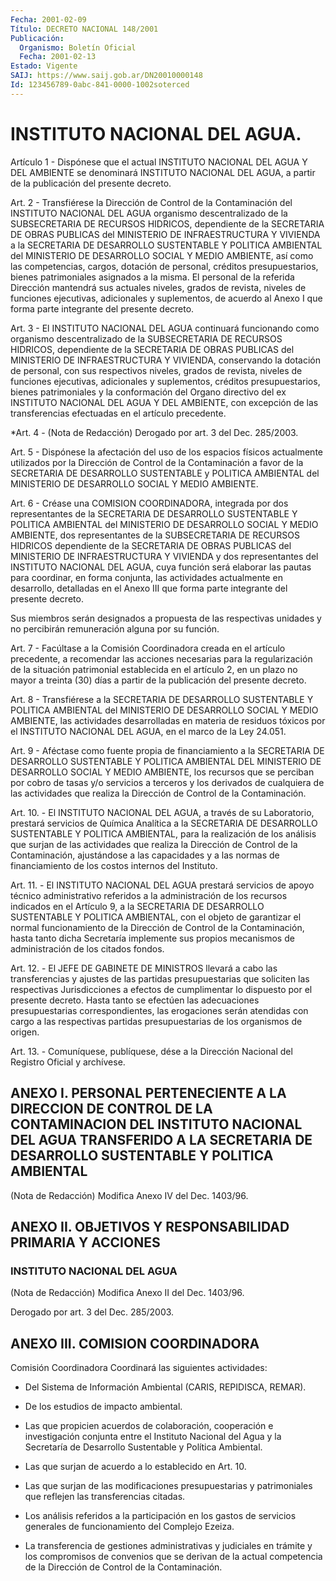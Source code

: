```yaml
---
Fecha: 2001-02-09
Título: DECRETO NACIONAL 148/2001
Publicación:
  Organismo: Boletín Oficial
  Fecha: 2001-02-13
Estado: Vigente
SAIJ: https://www.saij.gob.ar/DN20010000148
Id: 123456789-0abc-841-0000-1002soterced
---
```

# INSTITUTO NACIONAL DEL AGUA.

<a id="1"></a>
Artículo 1 - Dispónese que el actual INSTITUTO NACIONAL DEL AGUA Y DEL AMBIENTE se denominará INSTITUTO NACIONAL DEL AGUA, a partir de la publicación del presente decreto.

<a id="2"></a>
Art.  2 - Transfiérese la Dirección de Control de la Contaminación del INSTITUTO  NACIONAL  DEL  AGUA  organismo descentralizado de la SUBSECRETARIA DE RECURSOS HIDRICOS, dependiente de la SECRETARIA DE OBRAS PUBLICAS del MINISTERIO DE INFRAESTRUCTURA  Y  VIVIENDA  a la SECRETARIA  DE  DESARROLLO  SUSTENTABLE  Y  POLITICA  AMBIENTAL del MINISTERIO  DE  DESARROLLO  SOCIAL  Y MEDIO AMBIENTE, así como  las competencias, cargos, dotación de personal, créditos presupuestarios, bienes patrimoniales  asignados  a  la  misma.  El personal  de  la referida Dirección mantendrá sus actuales niveles, grados de revista,  niveles  de funciones ejecutivas, adicionales y suplementos, de acuerdo al Anexo  I  que forma parte integrante del presente decreto.

<a id="3"></a>
Art.  3  - El INSTITUTO NACIONAL DEL AGUA  continuará  funcionando como organismo  descentralizado  de  la  SUBSECRETARIA DE RECURSOS HIDRICOS,  dependiente  de  la  SECRETARIA  DE OBRAS  PUBLICAS  del MINISTERIO DE INFRAESTRUCTURA Y VIVIENDA, conservando  la dotación de  personal,  con  sus  respectivos  niveles,  grados  de revista, niveles    de  funciones  ejecutivas,  adicionales  y  suplementos, créditos presupuestarios,  bienes  patrimoniales  y la conformación del  Organo  directivo del ex INSTITUTO NACIONAL DEL  AGUA  Y  DEL AMBIENTE, con excepción  de  las  transferencias  efectuadas  en el artículo precedente.

<a id="4"></a>
*Art.  4  - (Nota de Redacción) Derogado por art. 3 del Dec. 285/2003.

<a id="5"></a>
Art.  5 - Dispónese la afectación del uso de los espacios  físicos actualmente utilizados por la Dirección de Control de la Contaminación a favor de la SECRETARIA DE DESARROLLO SUSTENTABLE y POLITICA  AMBIENTAL  del  MINISTERIO  DE  DESARROLLO SOCIAL Y MEDIO AMBIENTE.

<a id="6"></a>
Art.  6  -  Créase una COMISION COORDINADORA,  integrada  por  dos representantes   de  la  SECRETARIA  DE  DESARROLLO  SUSTENTABLE  Y POLITICA AMBIENTAL  del  MINISTERIO  DE  DESARROLLO  SOCIAL Y MEDIO AMBIENTE,  dos  representantes  de  la  SUBSECRETARIA  DE RECURSOS HIDRICOS  dependiente  de  la  SECRETARIA  DE  OBRAS  PUBLICAS  del MINISTERIO  DE INFRAESTRUCTURA Y VIVIENDA y dos representantes  del INSTITUTO NACIONAL  DEL AGUA, cuya función será elaborar las pautas para coordinar, en forma  conjunta,  las actividades actualmente en desarrollo, detalladas en el Anexo III  que  forma parte integrante del presente decreto.

Sus  miembros  serán  designados  a  propuesta  de las  respectivas unidades  y  no  percibirán  remuneración  alguna por  su  función.

<a id="7"></a>
Art.  7  -  Facúltase  a  la Comisión Coordinadora  creada en  el artículo precedente, a recomendar  las  acciones necesarias para la regularización  de  la  situación  patrimonial  establecida  en  el artículo 2, en un plazo no mayor a  treinta  (30) días a partir de la publicación del presente decreto.

<a id="8"></a>
Art. 8 - Transfiérese a la SECRETARIA DE DESARROLLO  SUSTENTABLE Y POLITICA  AMBIENTAL  del MINISTERIO DE DESARROLLO SOCIAL  Y  MEDIO AMBIENTE, las actividades  desarrolladas  en  materia  de  residuos tóxicos  por el INSTITUTO NACIONAL DEL AGUA, en el marco de la  Ley 24.051.

<a id="9"></a>
Art. 9 -  Aféctase  como  fuente  propia  de  financiamiento  a la SECRETARIA  DE  DESARROLLO  SUSTENTABLE  Y  POLITICA  AMBIENTAL DEL MINISTERIO DE DESARROLLO SOCIAL Y MEDIO AMBIENTE, los recursos  que se  perciban  por  cobro  de  tasas  y/o servicios a terceros y los derivados de cualquiera de las actividades que realiza la Dirección de Control de la Contaminación.

<a id="10"></a>
Art.  10.  -  El  INSTITUTO  NACIONAL  DEL AGUA,  a  través  de  su Laboratorio,  prestará  servicios  de  Química    Analítica   a  la SECRETARIA DE DESARROLLO SUSTENTABLE Y POLITICA AMBIENTAL, para la realización  de  los  análisis  que  surjan  de las actividades que realiza la Dirección de Control de la Contaminación,  ajustándose a las  capacidades  y  a  las normas de financiamiento de los  costos internos del Instituto.

<a id="11"></a>
Art. 11. - El INSTITUTO NACIONAL  DEL  AGUA  prestará  servicios de apoyo técnico administrativo referidos a la administración  de los recursos indicados en el Artículo 9, a la SECRETARIA DE DESARROLLO SUSTENTABLE  Y  POLITICA AMBIENTAL, con el objeto de garantizar  el normal funcionamiento de la Dirección de Control de la Contaminación, hasta  tanto dicha Secretaría implemente sus propios mecanismos de administración de los citados fondos.

<a id="12"></a>
Art. 12. - El JEFE DE GABINETE  DE  MINISTROS  llevará  a  cabo las transferencias  y  ajustes  de  las  partidas  presupuestarias  que soliciten  las respectivas Jurisdicciones a efectos de cumplimentar lo dispuesto  por  el presente decreto. Hasta tanto se efectúen las adecuaciones  presupuestarias  correspondientes,  las  erogaciones serán atendidas con cargo a las respectivas partidas presupuestarias de los organismos de origen.

<a id="13"></a>
Art. 13. - Comuníquese,  publíquese,  dése  a la Dirección Nacional del Registro Oficial y archívese.

## ANEXO I. PERSONAL PERTENECIENTE A LA DIRECCION DE CONTROL DE LA CONTAMINACION DEL INSTITUTO NACIONAL DEL AGUA TRANSFERIDO A LA SECRETARIA DE DESARROLLO SUSTENTABLE Y POLITICA AMBIENTAL

<a id="1"></a>
(Nota de Redacción) Modifica Anexo IV del Dec. 1403/96.

## ANEXO II. OBJETIVOS Y RESPONSABILIDAD PRIMARIA Y ACCIONES

### INSTITUTO NACIONAL DEL AGUA

<a id="1"></a>
(Nota de Redacción) Modifica Anexo II del Dec. 1403/96.

Derogado por art. 3 del Dec. 285/2003.

## ANEXO III. COMISION COORDINADORA

<a id="1"></a>
Comisión Coordinadora Coordinará las siguientes actividades:

- Del Sistema de Información Ambiental (CARIS, REPIDISCA, REMAR).

- De los estudios de impacto ambiental.

- Las que propicien acuerdos de colaboración, cooperación e investigación conjunta entre el Instituto Nacional del Agua y la Secretaría de Desarrollo Sustentable y Política Ambiental.

- Las que surjan de acuerdo a lo establecido en Art. 10.

- Las que surjan de las modificaciones presupuestarias y patrimoniales que reflejen las transferencias citadas.

- Los análisis referidos a la participación en los gastos de servicios generales de funcionamiento del Complejo Ezeiza.

- La transferencia de gestiones administrativas y judiciales en trámite y los compromisos de convenios que se derivan de la actual competencia de la Dirección de Control de la Contaminación.